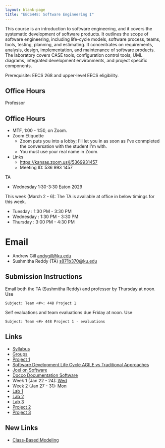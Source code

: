```yaml
---
layout: blank-page
title: "EECS448: Software Engineering I"
---
```


This course is an introduction to software engineering, and it covers
the systematic development of software products. It outlines the scope
of software engineering, including life-cycle models, software
process, teams, tools, testing, planning, and estimating. It
concentrates on requirements, analysis, design, implementation, and
maintenance of software products. The laboratory covers CASE tools,
configuration control tools, UML diagrams, integrated development
environments, and project specific components. 

Prerequisite: EECS 268 and upper-level EECS eligibility.

## Office Hours


Professor

## Office Hours

  * MTF, 1:00 - 1:50, on Zoom.
  * Zoom Etiquette
    * Zoom puts you into a lobby; I'll let you in as soon as 
      I've conmpleted the conversation with the student I'm with.
    * You must use your real name in Zoom.
  * Links
    * <https://kansas.zoom.us/j/5369931457>
    * Meeting ID: 536 993 1457
 

TA
  * Wednesday 1:30-3:30 Eaton 2029
  
This week (March 2 - 6):
The TA is available at office in below timings for this week.

* Tuesday : 1:30 PM - 3:30 PM
* Wednesday : 1:30 PM - 3:30 PM
* Thursday : 3:00 PM - 4:30 PM

# Email

  * Andrew Gill <andygill@ku.edu>
  * Sushmitha Reddy (TA) <s871b370@ku.edu>

## Submission Instructions

Email both the TA (Sushmitha Reddy) and professor by Thursday at noon.
Use

    Subject: Team <#>: 448 Project 1

Self evaluations and team evaluations due Friday at noon.
Use

    Subject: Team <#> 448 Project 1 - evaluations


## Links

 * <a href="https://drive.google.com/open?id=1iTVzU3TfgGQSJmm6_NvKCc-85KJT9djG9qTf7XjbZec">Syllabus<a>
 * [Groups](/teaching/EECS_448_groups/)
 * [Project 1](/teaching/EECS_448_S20_Project1/)
 * [Software Development Life Cycle AGILE vs Traditional Approaches](/files/agile-traditional.pdf)
 * [Joel on Software](https://www.joelonsoftware.com/archives/)
 * [Docco Documentation Software](http://ashkenas.com/docco/)
 * Week 1 (Jan 22 - 24): 
   <a href="https://drive.google.com/open?id=1moOiSS8bvhF_nGbQNclWvF-41Oj692chkWhah7GenfU">Wed</a>
 * Week 2 (Jan 27 - 31):
   [Mon](https://drive.google.com/open?id=1VNKS4ss71emeNWhDMRXwLQ7U9M0PWHQdgSrWdFlwgA0)
 * [Lab 1](/teaching/EECS_448_S20_Lab1)
 * [Lab 2](/teaching/EECS_448_S20_Lab2)
 * [Lab 3](/teaching/EECS_448_S20_Lab3)
 * [Project 2](https://docs.google.com/document/d/172ntqPLYuCe4Mil9rJVQ-5w8_PgRGuUR0G0WcB2VENs)
 * [Project 3](https://docs.google.com/document/d/1xM_HU0JdP7BVIaf_etEG05PJUqMB7sSb0tJaeM0QmAE)

## New Links

  * [Class-Based Modeling](/files/EECS_448_req_mod_class_based.pdf)

